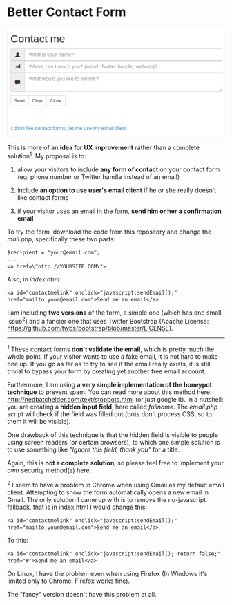 Better Contact Form
=================
![A better contact form experience](/screenshot.png)


This is more of an **idea for UX improvement** rather than a complete solution<sup>1</sup>. My proposal is to: 

1. allow your visitors to include **any form of contact** on your contact form (eg: phone number or Twitter handle instead of an email)

2. include **an option to use user's email client** if he or she really doesn't like contact forms

3. if your visitor uses an email in the form, **send him or her a confirmation email**

To try the form, download the code from this repository and change the _mail.php_, specifically these two parts: 

	$recipient = "your@email.com";
	...
	<a href=\"http://YOURSITE.COM\">

Also, in _index.html_:

	<a id="contactmelink" onclick="javascript:sendEmail();" href="mailto:your@email.com">Send me an email</a>


I am including **two versions** of the form, a simple one (which has one small issue<sup>2</sup>) and a fancier one that uses Twitter Bootstrap (Apache License: https://github.com/twbs/bootstrap/blob/master/LICENSE).


***
<sup>1</sup> These contact forms **don't validate the email**, which is pretty much the whole point. If your visitor wants to use a fake email, it is not hard to make one up. If you go as far as to try to see if the email really exists, it is still trivial to bypass your form by creating yet another free email account.

Furthermore, I am using **a very simple implementation of the honeypot technique** to prevent spam. You can read more about this method here: http://nedbatchelder.com/text/stopbots.html (or just google it). In a nutshell: you are creating a **hidden input field**, here called _fullname_. The _email.php_ script will check if the field was filled out (bots don't process CSS, so to them it will be visible).

One drawback of this technique is that the hidden field is visible to people using screen readers (or certain browsers), to which one simple solution is to use something like _"Ignore this field, thank you"_ for a title.

Again, this is **not a complete solution**, so please feel free to implement your own security method(s) here.

<sup>2</sup> I seem to have a problem in Chrome when using Gmail as my default email client. Attempting to show the form automatically opens a new email in Gmail. The only solution I came up with is to remove the no-javascript fallback, that is in index.html I would change this:

	<a id="contactmelink" onclick="javascript:sendEmail();" href="mailto:your@email.com">Send me an email</a>

To this:

	<a id="contactmelink" onclick="javascript:sendEmail(); return false;" href="#">Send me an email</a>

On Linux, I have the problem even when using Firefox (In Windows it's limited only to Chrome, Firefox works fine).

The "fancy" version doesn't have this problem at all.